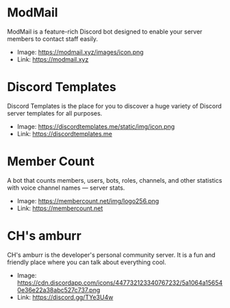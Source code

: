 # ModMail

ModMail is a feature-rich Discord bot designed to enable your server members to contact staff
easily.

- Image: https://modmail.xyz/images/icon.png
- Link: https://modmail.xyz

# Discord Templates

Discord Templates is the place for you to discover a huge variety of Discord server templates for
all purposes.

- Image: https://discordtemplates.me/static/img/icon.png
- Link: https://discordtemplates.me

# Member Count

A bot that counts members, users, bots, roles, channels, and other statistics with voice channel
names ― server stats.

- Image: https://membercount.net/img/logo256.png
- Link: https://membercount.net

# CH's amburr

CH's amburr is the developer's personal community server. It is a fun and friendly place where you
can talk about everything cool.

- Image: https://cdn.discordapp.com/icons/447732123340767232/5a1064a156540e36e22a38abc527c737.png
- Link: https://discord.gg/TYe3U4w
